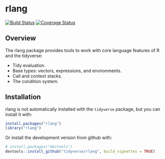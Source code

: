 # rlang

[![Build Status](https://travis-ci.org/tidyverse/rlang.svg?branch=master)](https://travis-ci.org/tidyverse/rlang)
[![Coverage Status](https://img.shields.io/codecov/c/github/tidyverse/rlang/master.svg)](https://codecov.io/github/tidyverse/rlang?branch=master)

## Overview

The rlang package provides tools to work with core language features
of R and the tidyverse:

- Tidy evaluation.
- Base types: vectors, expressions, and environments.
- Call and context stacks.
- The condition system.


## Installation

rlang is not automatically installed with the `tidyverse` package, but
you can install it with:

```r
install.packages("rlang")
library("rlang")
```

Or install the development version from github with:

```r
# install.packages("devtools")
devtools::install_github("tidyverse/rlang", build_vignettes = TRUE)
```
